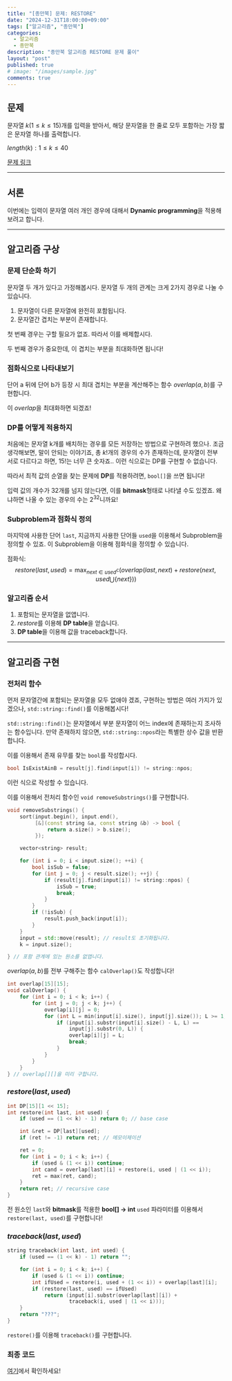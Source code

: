 ```yaml
---
title: "[종만북] 문제: RESTORE"
date: "2024-12-31T18:00:00+09:00"
tags: ["알고리즘", "종만북"]
categories:
  - 알고리즘
  - 종만북
description: "종만북 알고리즘 RESTORE 문제 풀이"
layout: "post"
published: true
# image: "/images/sample.jpg"
comments: true
---
```


## 문제
문자열 $k(1 \leq k \leq 15)$개를 입력을 받아서, 해당 문자열을 한 줄로 모두 포함하는 가장 짧은 문자열 하나를 출력합니다.

$length(k):1 \leq k \leq 40$

[문제 링크](https://algospot.com/judge/problem/read/RESTORE)

* * *

## 서론
이번에는 입력이 문자열 여러 개인 경우에 대해서 **Dynamic programming**을 적용해보려고 합니다.

* * *    

## 알고리즘 구상
### 문제 단순화 하기
문자열 두 개가 있다고 가정해봅시다. 문자열 두 개의 관계는 크게 2가지 경우로 나눌 수 있습니다.

1. 문자열이 다른 문자열에 완전히 포함됩니다.
2. 문자열간 겹치는 부분이 존재합니다.

첫 번째 경우는 구할 필요가 없죠. 따라서 이를 배제합시다.

두 번째 경우가 중요한데, 이 겹치는 부분을 최대화하면 됩니다!

### 점화식으로 나타내보기
단어 a 뒤에 단어 b가 등장 시 최대 겹치는 부분을 계산해주는 함수 $overlap(a, b)$를 구현합니다.

이 $overlap$을 최대화하면 되겠죠!

### DP를 어떻게 적용하지
처음에는 문자열 k개를 배치하는 경우를 모든 저장하는 방법으로 구현하려 했으나.
조금 생각해보면, 말이 안되는 이야기죠, 총 $k!$개의 경우의 수가 존재하는데, 문자열이 전부 서로 다르다고 하면, $15!$는 너무 큰 숫자죠..
이런 식으로는 DP를 구현할 수 없습니다.

따라서 최적 값의 순열을 찾는 문제에 **DP**를 적용하려면, ```bool[]```을 쓰면 됩니다!

입력 값의 개수가 32개를 넘지 않는다면, 이를 **bitmask**형태로 나타낼 수도 있겠죠. 왜냐하면 나올 수 있는 경우의 수는 $2^{32}$니까요!

### Subproblem과 점화식 정의
마지막에 사용한 단어 ```last```, 지금까지 사용한 단어들 ```used```을 이용해서 Subproblem을 정의할 수 있죠. 이 Subproblem을 이용해 점화식을 정의할 수 있습니다.

점화식: 
$$
restore(last, used) = \max_{next \in used^\complement} (overlap(last, next) + restore(next, used \bigcup \{next\}))
$$

### 알고리즘 순서
1. 포함되는 문자열을 없앱니다.
2. $restore$를 이용해 **DP table**을 얻습니다.
3. **DP table**을 이용해 값을 traceback합니다.

* * *

## 알고리즘 구현
### 전처리 함수
먼저 문자열간에 포함되는 문자열을 모두 없애야 겠죠, 구현하는 방법은 여러 가지가 있겠으나, ```std::string::find()```를 이용해봅시다!

```std::string::find()```는 문자열에서 부분 문자열이 어느 index에 존재하는지 조사하는 함수입니다. 만약 존재하지 않으면, ```std::string::npos```라는 특별한 상수 값을 반환합니다.

이를 이용해서 존재 유무를 찾는 ```bool```를 작성합시다.

```c++
bool IsExistAinB = result[j].find(input[i]) != string::npos;
```
이런 식으로 작성할 수 있습니다.

이를 이용해서 전처리 함수인 ```void removeSubstrings()```를 구현합니다.

```c++
void removeSubstrings() {
    sort(input.begin(), input.end(),
         [&](const string &a, const string &b) -> bool {
             return a.size() > b.size();
         });

    vector<string> result;

    for (int i = 0; i < input.size(); ++i) {
        bool isSub = false;
        for (int j = 0; j < result.size(); ++j) {
            if (result[j].find(input[i]) != string::npos) {
                isSub = true;
                break;
            }
        }
        if (!isSub) {
            result.push_back(input[i]);
        }
    }
    input = std::move(result); // result도 초기화됩니다.
    k = input.size();

} // 포함 관계에 있는 원소를 없앱니다.
```

$overlap(a, b)$를 전부 구해주는 함수 ```calOverlap()```도 작성합니다!

```c++
int overlap[15][15];
void calOverlap() {
    for (int i = 0; i < k; i++) {
        for (int j = 0; j < k; j++) {
            overlap[i][j] = 0;
            for (int L = min(input[i].size(), input[j].size()); L >= 1; --L) {
                if (input[i].substr(input[i].size() - L, L) ==
                    input[j].substr(0, L)) {
                    overlap[i][j] = L;
                    break;
                }
            }
        }
    }
} // overlap[][]을 미리 구합니다.
```

### $restore(last, used)$
```c++
int DP[15][1 << 15];
int restore(int last, int used) {
    if (used == (1 << k) - 1) return 0; // base case

    int &ret = DP[last][used];
    if (ret != -1) return ret; // 메모이제이션

    ret = 0;
    for (int i = 0; i < k; i++) {
        if (used & (1 << i)) continue;
        int cand = overlap[last][i] + restore(i, used | (1 << i));
        ret = max(ret, cand);
    }
    return ret; // recursive case
}
```
전 원소인 ```last```와 **bitmask**를 적용한 **bool[] -> int** ```used``` 파라미터를 이용해서 ```restore(last, used)```를 구현합니다!

### $traceback(last, used)$
```c++
string traceback(int last, int used) {
    if (used == (1 << k) - 1) return "";

    for (int i = 0; i < k; i++) {
        if (used & (1 << i)) continue;
        int ifUsed = restore(i, used + (1 << i)) + overlap[last][i];
        if (restore(last, used) == ifUsed)
            return (input[i].substr(overlap[last][i]) +
                    traceback(i, used | (1 << i)));
    }
    return "???";
}
```
```restore()```를 이용해 ```traceback()```를 구현합니다.

### 최종 코드
[여기](https://github.com/sossos5989/algospot/blob/main/restore.cc)에서 확인하세요!